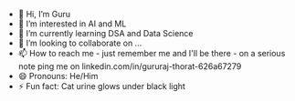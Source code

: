 - 👋 Hi, I’m Guru
- 👀 I’m interested in AI and ML
- 🌱 I’m currently learning DSA and Data Science
- 💞️ I’m looking to collaborate on ...
- 📫 How to reach me - just remember me and I'll be there - on a serious note ping me on linkedin.com/in/gururaj-thorat-626a67279
- 😄 Pronouns: He/Him
- ⚡ Fun fact: Cat urine glows under black light
<!---
GuruThorat/GuruThorat is a ✨ special ✨ repository because its `README.md` (this file) appears on your GitHub profile.
You can click the Preview link to take a look at your changes.
--->

